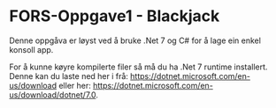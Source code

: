 # FORS-Oppgave1 - Blackjack

Denne oppgåva er løyst ved å bruke .Net 7 og C# for å lage ein enkel konsoll app.

For å kunne køyre kompilerte filer så må du ha .Net 7 runtime installert. Denne kan du laste ned her i frå: <https://dotnet.microsoft.com/en-us/download> eller her: <https://dotnet.microsoft.com/en-us/download/dotnet/7.0>.